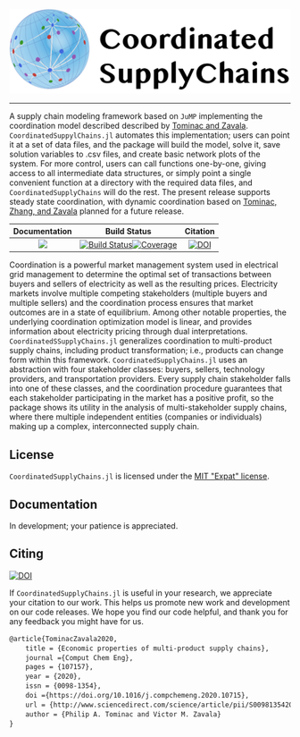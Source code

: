 ![Logo](CSCLogo.png)

---

A supply chain modeling framework based on `JuMP` implementing the coordination model described described by [Tominac and Zavala](https://doi.org/10.1016/j.compchemeng.2020.107157). `CoordinatedSuppylChains.jl` automates this implementation; users can point it at a set of data files, and the package will build the model, solve it, save solution variables to .csv files, and create basic network plots of the system. For more control, users can call functions one-by-one, giving access to all intermediate data structures, or simply point a single convenient function at a directory with the required data files, and `CoordinatedSupplyChains` will do the rest. The present release supports steady state coordination, with dynamic coordination based on [Tominac, Zhang, and Zavala](https://arxiv.org/abs/2106.13836) planned for a future release.

| **Documentation**                                                               | **Build Status**                                                                                | **Citation** |
|:-------------------------------------------------------------------------------:|:-----------------------------------------------------------------------------------------------:|:--------------------------------------:|
|[![](https://img.shields.io/badge/docs-dev-blue.svg)](https://tominapa.github.io/CoordinatedSupplyChains.jl/dev)|[![Build Status](https://github.com/Tominapa/CoordinatedSupplyChains.jl/workflows/CI/badge.svg)](https://github.com/Tominapa/CoordinatedSupplyChains.jl/actions)[![Coverage](https://codecov.io/gh/Tominapa/CoordinatedSupplyChains.jl/branch/master/graph/badge.svg)](https://codecov.io/gh/Tominapa/CoordinatedSupplyChains.jl)|[![DOI](https://img.shields.io/badge/DOI-Elsevier-orange)](https://doi.org/10.1016/j.compchemeng.2020.107157)|

Coordination is a powerful market management system used in electrical grid management to determine the optimal set of transactions between buyers and sellers of electricity as well as the resulting prices. Electricity markets involve multiple competing stakeholders (multiple buyers and multiple sellers) and the coordination process ensures that market outcomes are in a state of equilibrium. Among other notable properties, the underlying coordination optimization model is linear, and provides information about electricity pricing through dual interpretations. `CoordinatedSSupplyChains.jl` generalizes coordination to multi-product supply chains, including product transformation; i.e., products can change form within this framework. `CoordinatedSupplyChains.jl` uses an abstraction with four stakeholder classes: buyers, sellers, technology providers, and transportation providers. Every supply chain stakeholder falls into one of these classes, and the coordination procedure guarantees that each stakeholder participating in the market has a positive profit, so the package shows its utility in the analysis of multi-stakeholder supply chains, where there multiple independent entities (companies or individuals) making up a complex, interconnected supply chain.

## License
`CoordinatedSupplyChains.jl` is licensed under the [MIT "Expat" license](./LICENSE).

## Documentation

In development; your patience is appreciated.

## Citing
[![DOI](https://img.shields.io/badge/DOI-Elsevier-orange)](https://doi.org/10.1016/j.compchemeng.2020.107157)

If `CoordinatedSupplyChains.jl` is useful in your research, we appreciate your citation to our work. This helps us promote new work and development on our code releases. We hope you find our code helpful, and thank you for any feedback you might have for us.

```latex
@article{TominacZavala2020,
	title = {Economic properties of multi-product supply chains},
	journal ={Comput Chem Eng},
	pages = {107157},
	year = {2020},
	issn = {0098-1354},
	doi ={https://doi.org/10.1016/j.compchemeng.2020.10715},
	url = {http://www.sciencedirect.com/science/article/pii/S0098135420305810},
	author = {Philip A. Tominac and Victor M. Zavala}
}
```